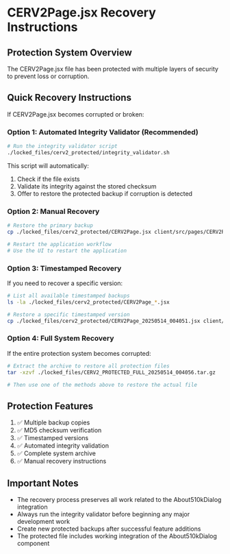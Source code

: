 # CERV2Page.jsx Recovery Instructions

## Protection System Overview
The CERV2Page.jsx file has been protected with multiple layers of security to prevent loss or corruption.

## Quick Recovery Instructions

If CERV2Page.jsx becomes corrupted or broken:

### Option 1: Automated Integrity Validator (Recommended)
```bash
# Run the integrity validator script
./locked_files/cerv2_protected/integrity_validator.sh
```
This script will automatically:
1. Check if the file exists
2. Validate its integrity against the stored checksum
3. Offer to restore the protected backup if corruption is detected

### Option 2: Manual Recovery
```bash 
# Restore the primary backup
cp ./locked_files/cerv2_protected/CERV2Page.jsx client/src/pages/CERV2Page.jsx

# Restart the application workflow
# Use the UI to restart the application
```

### Option 3: Timestamped Recovery
If you need to recover a specific version:
```bash
# List all available timestamped backups
ls -la ./locked_files/cerv2_protected/CERV2Page_*.jsx

# Restore a specific timestamped version
cp ./locked_files/cerv2_protected/CERV2Page_20250514_004051.jsx client/src/pages/CERV2Page.jsx
```

### Option 4: Full System Recovery
If the entire protection system becomes corrupted:
```bash
# Extract the archive to restore all protection files
tar -xzvf ./locked_files/CERV2_PROTECTED_FULL_20250514_004056.tar.gz

# Then use one of the methods above to restore the actual file
```

## Protection Features
1. ✅ Multiple backup copies
2. ✅ MD5 checksum verification
3. ✅ Timestamped versions
4. ✅ Automated integrity validation
5. ✅ Complete system archive
6. ✅ Manual recovery instructions

## Important Notes
- The recovery process preserves all work related to the About510kDialog integration
- Always run the integrity validator before beginning any major development work
- Create new protected backups after successful feature additions
- The protected file includes working integration of the About510kDialog component